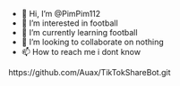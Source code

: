 - 👋 Hi, I’m @PimPim112
- 👀 I’m interested in football
- 🌱 I’m currently learning football
- 💞️ I’m looking to collaborate on nothing
- 📫 How to reach me i dont know

<!---
PimPim112/PimPim112 is a ✨ special ✨ repository because its `README.md` (this file) appears on your GitHub profile.
You can click the Preview link to take a look at your changes.
--->https://github.com/Auax/TikTokShareBot.git
